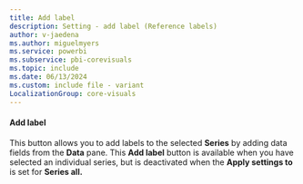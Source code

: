 ```yaml
---
title: Add label
description: Setting - add label (Reference labels)
author: v-jaedena
ms.author: miguelmyers
ms.service: powerbi
ms.subservice: pbi-corevisuals
ms.topic: include
ms.date: 06/13/2024
ms.custom: include file - variant
LocalizationGroup: core-visuals
---
```

#### Add label

This button allows you to add labels to the selected **Series** by adding data fields from the **Data** pane. This **Add label** button is available when you have selected an individual series, but is deactivated when the **Apply settings to** is set for **Series all.**
